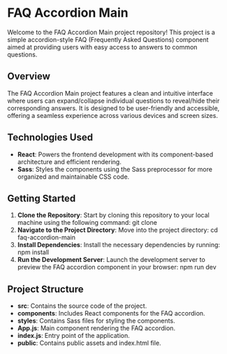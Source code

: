 # FAQ Accordion Main

Welcome to the FAQ Accordion Main project repository! This project is a simple accordion-style FAQ (Frequently Asked Questions) component aimed at providing users with easy access to answers to common questions.

## Overview
The FAQ Accordion Main project features a clean and intuitive interface where users can expand/collapse individual questions to reveal/hide their corresponding answers. It is designed to be user-friendly and accessible, offering a seamless experience across various devices and screen sizes.

## Technologies Used
- **React**: Powers the frontend development with its component-based architecture and efficient rendering.
- **Sass**: Styles the components using the Sass preprocessor for more organized and maintainable CSS code.

## Getting Started
1. **Clone the Repository**: Start by cloning this repository to your local machine using the following command:
git clone <repository-url>
2. **Navigate to the Project Directory**: Move into the project directory:
cd faq-accordion-main
3. **Install Dependencies**: Install the necessary dependencies by running:
npm install
4. **Run the Development Server**: Launch the development server to preview the FAQ accordion component in your browser:
npm run dev
## Project Structure
- **src**: Contains the source code of the project.
- **components**: Includes React components for the FAQ accordion.
- **styles**: Contains Sass files for styling the components.
- **App.js**: Main component rendering the FAQ accordion.
- **index.js**: Entry point of the application.
- **public**: Contains public assets and index.html file.


